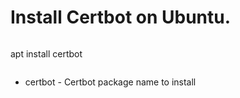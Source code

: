 # Install Certbot on Ubuntu.

```bash
```
apt install certbot
```
```

- certbot - Certbot package name to install
